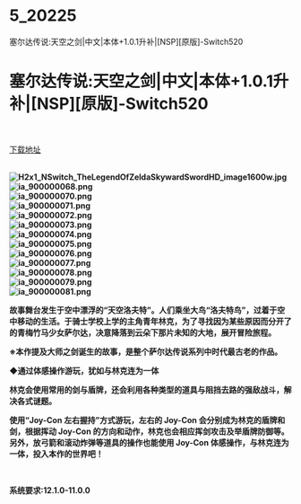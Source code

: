 # 5_20225
塞尔达传说:天空之剑|中文|本体+1.0.1升补|[NSP][原版]-Switch520
# 塞尔达传说:天空之剑|中文|本体+1.0.1升补|[NSP][原版]-Switch520
 <br/></br>
[下载地址](https://www.switch520.cc/article/20225 "下载地址")
<br/></br>

<p><strong><img title="H2x1_NSwitch_TheLegendOfZeldaSkywardSwordHD_image1600w.jpg" src="https://www.switch520.cc/muke_img/2021_07_15_3fc466844b193.jpg" alt="H2x1_NSwitch_TheLegendOfZeldaSkywardSwordHD_image1600w.jpg"></strong><br>
<strong><img title="ia_900000068.png" src="https://www.switch520.cc/muke_img/2021_07_15_0b91bfbda31cf.png" alt="ia_900000068.png"></strong><br>
<strong><img title="ia_900000070.png" src="https://www.switch520.cc/muke_img/2021_07_15_d467e0980b749.png" alt="ia_900000070.png"></strong><br>
<strong><img title="ia_900000071.png" src="https://www.switch520.cc/muke_img/2021_07_15_257a9bb2bca95.png" alt="ia_900000071.png"></strong><br>
<strong><img title="ia_900000072.png" src="https://www.switch520.cc/muke_img/2021_07_15_7734ff8916e1a.png" alt="ia_900000072.png"></strong><br>
<strong><img title="ia_900000073.png" src="https://www.switch520.cc/muke_img/2021_07_15_bd235cf789566.png" alt="ia_900000073.png"></strong><br>
<strong><img title="ia_900000074.png" src="https://www.switch520.cc/muke_img/2021_07_15_4d020bcf88f78.png" alt="ia_900000074.png"></strong><br>
<strong><img title="ia_900000075.png" src="https://www.switch520.cc/muke_img/2021_07_15_0d599bb364a95.png" alt="ia_900000075.png"></strong><br>
<strong><img title="ia_900000076.png" src="https://www.switch520.cc/muke_img/2021_07_15_646557ef2d5c1.png" alt="ia_900000076.png"></strong><br>
<strong><img title="ia_900000077.png" src="https://www.switch520.cc/muke_img/2021_07_15_eb95cb9564f9c.png" alt="ia_900000077.png"></strong><br>
<strong><img title="ia_900000078.png" src="https://www.switch520.cc/muke_img/2021_07_15_ca4da84a4fde1.png" alt="ia_900000078.png"></strong><br>
<strong><img title="ia_900000079.png" src="https://www.switch520.cc/muke_img/2021_07_15_f01ec9c446b05.png" alt="ia_900000079.png"></strong><br>
<strong><img title="ia_900000081.png" src="https://www.switch520.cc/muke_img/2021_07_15_9c17193401cfd.png" alt="ia_900000081.png"></strong></p>
<p><strong>故事舞台发生于空中漂浮的“天空洛夫特”。人们乘坐大鸟“洛夫特鸟”，过着于空中移动的生活。于骑士学校上学的主角青年林克，为了寻找因为某些原因而分开了的青梅竹马少女萨尔达，决意降落到云朵下那片未知的大地，展开冒险旅程。</strong></p>
<p><strong>※本作提及大师之剑诞生的故事，是整个萨尔达传说系列中时代最古老的作品。</strong></p>
<p><strong>◆通过体感操作游玩，犹如与林克连为一体</strong></p>
<p><strong>林克会使用常用的剑与盾牌，还会利用各种类型的道具与阻挡去路的强敌战斗，解决各式谜题。</strong></p>
<p><strong>使用“Joy-Con 左右握持”方式游玩，左右的 Joy-Con 会分别成为林克的盾牌和剑，根据挥动 Joy-Con 的方向和动作，林克也会相应挥剑攻击及举盾牌防<span class="initHidden">御等。另外，放弓箭和滚动炸弹等道具的操作也能使用 Joy-Con 体感操作，与林克连为一体，投入本作的世界吧！</span></strong></p>
<p>&nbsp;</p>
<p><strong>系统要求:12.1.0-11.0.0</strong></p>
